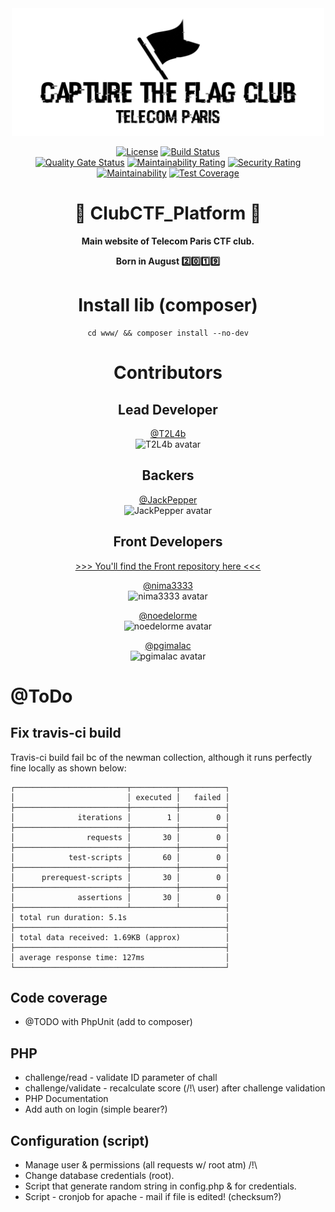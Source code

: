 <div align="center">

<img src="https://raw.githubusercontent.com/T2L4b/TelecomParis_CTF_Club_Platform/master/.github/logo.png" alt="Telecom Paris CTF Club Platform" width="500" />

[![License](https://img.shields.io/badge/license-AGPLv3-blue.svg?style=flat)](https://github.com/T2L4b/TelecomParis_CTF_Club_Platform/blob/master/LICENSE)
[![Build Status](https://travis-ci.org/T2L4b/TelecomParis_CTF_Club_Platform.svg?branch=master)](https://travis-ci.org/T2L4b/TelecomParis_CTF_Club_Platform)  
[![Quality Gate Status](https://sonarcloud.io/api/project_badges/measure?project=T2L4b_TelecomParis_CTF_Club_Platform&metric=alert_status)](https://sonarcloud.io/dashboard?id=T2L4b_TelecomParis_CTF_Club_Platform)
[![Maintainability Rating](https://sonarcloud.io/api/project_badges/measure?project=T2L4b_TelecomParis_CTF_Club_Platform&metric=sqale_rating)](https://sonarcloud.io/dashboard?id=T2L4b_TelecomParis_CTF_Club_Platform)
[![Security Rating](https://sonarcloud.io/api/project_badges/measure?project=T2L4b_TelecomParis_CTF_Club_Platform&metric=security_rating)](https://sonarcloud.io/dashboard?id=T2L4b_TelecomParis_CTF_Club_Platform)  
[![Maintainability](https://api.codeclimate.com/v1/badges/181c9606f1540b8c7810/maintainability)](https://codeclimate.com/github/T2L4b/TelecomParis_CTF_Club_Platform/maintainability)
[![Test Coverage](https://api.codeclimate.com/v1/badges/181c9606f1540b8c7810/test_coverage)](https://codeclimate.com/github/T2L4b/TelecomParis_CTF_Club_Platform/test_coverage)

# :construction: ClubCTF_Platform :construction:

**Main website of Telecom Paris CTF club.**

**Born in August :two::zero::one::nine:** 

# Install lib (composer) 
```
cd www/ && composer install --no-dev
```

# Contributors

## Lead Developer

[@T2L4b](https://github.com/T2L4b)  
<img src="https://avatars2.githubusercontent.com/u/50122584?s=460&v=4" alt="T2L4b avatar" width="75" />  

## Backers

[@JackPepper](https://github.com/JackPepper)  
<img src="https://avatars2.githubusercontent.com/u/24301234?s=460&v=4" alt="JackPepper avatar" width="75" />  

## Front Developers
[>>> You'll find the Front repository here <<<](https://github.com/nima3333/club_ctf_front/)

[@nima3333](https://github.com/nima3333)  
<img src="https://avatars2.githubusercontent.com/u/7372240?s=460&v=4" alt="nima3333 avatar" width="75" />

[@noedelorme](https://github.com/noedelorme)  
<img src="https://avatars3.githubusercontent.com/u/38424932?s=460&v=4" alt="noedelorme avatar" width="75" />  


[@pgimalac](https://github.com/pgimalac)  
<img src="https://avatars3.githubusercontent.com/u/23154723?s=460&v=4" alt="pgimalac avatar" width="75" />  

</div>

# @ToDo

## Fix travis-ci build

Travis-ci build fail bc of the newman collection, although it runs perfectly fine locally as shown below:
```
┌─────────────────────────┬──────────┬──────────┐
│                         │ executed │   failed │
├─────────────────────────┼──────────┼──────────┤
│              iterations │        1 │        0 │
├─────────────────────────┼──────────┼──────────┤
│                requests │       30 │        0 │
├─────────────────────────┼──────────┼──────────┤
│            test-scripts │       60 │        0 │
├─────────────────────────┼──────────┼──────────┤
│      prerequest-scripts │       30 │        0 │
├─────────────────────────┼──────────┼──────────┤
│              assertions │       30 │        0 │
├─────────────────────────┴──────────┴──────────┤
│ total run duration: 5.1s                      │
├───────────────────────────────────────────────┤
│ total data received: 1.69KB (approx)          │
├───────────────────────────────────────────────┤
│ average response time: 127ms                  │
└───────────────────────────────────────────────┘
```

## Code coverage 
* @TODO with PhpUnit (add to composer)

## PHP
* challenge/read - validate ID parameter of chall
* challenge/validate - recalculate score (/!\ user) after challenge validation
* PHP Documentation
* Add auth on login (simple bearer?)

## Configuration (script)
* Manage user & permissions (all requests w/ root atm) /!\
* Change database credentials (root).
* Script that generate random string in config.php & for credentials.
* Script - cronjob for apache - mail if file is edited! (checksum?)
